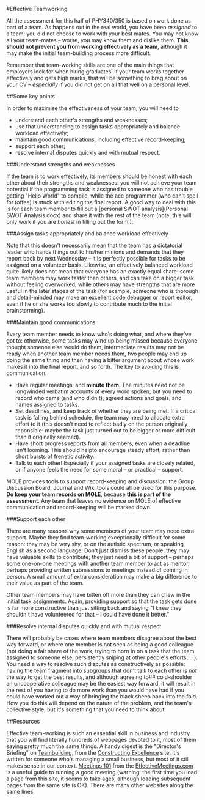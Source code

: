 #Effective Teamworking

All the assessment for this half of PHY340/350 is based on work done as part of a team.  As happens out in the real world, you have been *assigned* to a team: you did not choose to work with your best mates.  You may not know all your team-mates &ndash; worse, you may know them and dislike them.  **This should not prevent you from working effectively as a team**, although it may make the initial team-building process more difficult.

Remember that team-working skills are one of the main things that employers look for when hiring graduates!  If your team works together effectively and gets high marks, that will be something to brag about on your CV &ndash; *especially* if you did not get on all that well on a personal level.

##Some key points

In order to maximise the effectiveness of your team, you will need to 

* understand each other's strengths and weaknesses;
* use that understanding to assign tasks appropriately and balance workload effectively;
* maintain good communications, including effective record-keeping;
* support each other;
* resolve internal disputes quickly and with mutual respect.

###Understand strengths and weaknesses

If the team is to work effectively, its members should be honest with each other about their strengths and weaknesses: you will not achieve your team potential if the programming task is assigned to someone who has trouble getting "Hello World" to compile, while the ace programmer (who can't spell for toffee) is stuck with editing the final report.  A good way to deal with this is for each team member to fill out a [personal SWOT analysis](Personal SWOT Analysis.docx) and share it with the rest of the team (note: this will only work if you are *honest* in filling out the form!).

###Assign tasks appropriately and balance workload effectively

Note that this doesn't necessarily mean that the team has a dictatorial leader who hands things out to his/her minions and demands that they report back by next Wednesday &ndash; it is perfectly possible for tasks to be assigned on a volunteer basis.  Likewise, an effectively balanced workload quite likely does not mean that everyone has an exactly equal share: some team members may work faster than others, and can take on a bigger task without feeling overworked, while others may have strengths that are more useful in the later stages of the task (for example, someone who is thorough and detail-minded may make an excellent code debugger or report editor, even if he or she works too slowly to contribute much to the initial brainstorming).

###Maintain good communications

Every team member needs to know who's doing what, and where they've got to: otherwise, some tasks may wind up being missed because everyone thought someone else would do them, intermediate results may not be ready when another team member needs them, two people may end up doing the same thing and then having a bitter argument about whose work makes it into the final report, and so forth.  The key to avoiding this is communication.

* Have regular meetings, and **minute them**.  The minutes need not be longwinded verbatim accounts of every word spoken, but you need to record who came (and who didn't), agreed actions and goals, and names assigned to tasks.  
* Set deadlines, and keep track of whether they are being met.  If a critical task is falling behind schedule, the team may need to allocate extra effort to it (this doesn't need to reflect badly on the person originally reponsible: maybe the task just turned out to be bigger or more difficult than it originally seemed).
* Have short progress reports from all members, even when a deadline isn't looming.  This should helpto encourage steady effort, rather than short bursts of frenetic activity.
* Talk to each other!  Especially if your assigned tasks are closely related, or if anyone feels the need for some moral &ndash; or practical &ndash; support.

MOLE provides tools to support record-keeping and discussion: the Group Discussion Board, Journal and Wiki tools could all be used for this purpose.  **Do keep your team records on MOLE**, because **this is part of the assessment**.  Any team that leaves no evidence on MOLE of effective communication and record-keeping will be marked down.

###Support each other

There are many reasons why some members of your team may need extra support.  Maybe they find team-working exceptionally difficult for some reason: they may be very shy, or on the autistic spectrum, or speaking English as a second language.  Don't just dismiss these people: they may have valuable skills to contribute; they just need a bit of support &ndash; perhaps some one-on-one meetings with another team member to act as mentor, perhaps providing written submissions to meetings instead of coming in person. A small amount of extra consideration may make a big difference to their value as part of the team.

Other team members may have bitten off more than they can chew in the initial task assignments.  Again, providing support so that the task gets done is far more constructive than just sitting back and saying "I knew they shouldn't have volunteered for that &ndash; I could have done it better."  

###Resolve internal disputes quickly and with mutual respect

There will probably be cases where team members disagree about the best way forward, or where one member is not seen as being a good colleague (not doing a fair share of the work, trying to horn in on a task that the team assigned to someone else, persistently sniping at other people's efforts, ...).  You need a way to resolve such disputes as constructively as possible: having the team fragment into subgroups that don't talk to each other is *not* the way to get the best results, and although agreeing to## cold-shoulder an uncooperative colleague may be the easiest way forward, it will result in the rest of you having to do more work than you would have had if you could have worked out a way of bringing the black sheep back into the fold.  How you do this will depend on the nature of the problem, and the team's collective style, but it's something that you need to think about.

##Resources

Effective team-working is such an essential skill in business and industry that you will find literally hundreds of webpages devoted to it, most of them saying pretty much the same things.  A handy digest is the "Director's Briefing" on [Teambuilding](http://constructingexcellence.org.uk/wp-content/uploads/2015/03/Hr31team.pdf), from the [Constructing Excellence](http://constructingexcellence.org.uk/resources/teamworking/) site: it's written for someone who's managing a small business, but most of it still makes sense in our context.  [Meetings 101](http://www.effectivemeetings.com/meetingbasics/training.asp) from the [EffectiveMeetings.com](http://www.effectivemeetings.com/) is a useful guide to running a good meeting (warning: the first time you load a page from this site, it seems to take ages, although loading subsequent pages from the same site is OK).  There are many other websites along the same lines.

